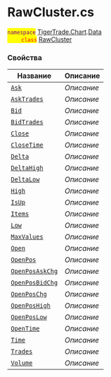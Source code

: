 
# RawCluster.cs
<mark style="color:purple;">`namespace`</mark> [TigerTrade.Chart](../../../TigerTrade.Chart.md).[Data](../../../TigerTrade.Chart/Data.md)  
<mark style="color:red;">&nbsp;&nbsp;&nbsp;&nbsp;&nbsp;&nbsp;&nbsp;&nbsp;`class`</mark> [RawCluster](../RawCluster.cs.md)

### Свойства
| Название | Описание |
| --- | --- |
| [`Ask`](./Свойства/Ask.md) | *Описание* |
| [`AskTrades`](./Свойства/AskTrades.md) | *Описание* |
| [`Bid`](./Свойства/Bid.md) | *Описание* |
| [`BidTrades`](./Свойства/BidTrades.md) | *Описание* |
| [`Close`](./Свойства/Close.md) | *Описание* |
| [`CloseTime`](./Свойства/CloseTime.md) | *Описание* |
| [`Delta`](./Свойства/Delta.md) | *Описание* |
| [`DeltaHigh`](./Свойства/DeltaHigh.md) | *Описание* |
| [`DeltaLow`](./Свойства/DeltaLow.md) | *Описание* |
| [`High`](./Свойства/High.md) | *Описание* |
| [`IsUp`](./Свойства/IsUp.md) | *Описание* |
| [`Items`](./Свойства/Items.md) | *Описание* |
| [`Low`](./Свойства/Low.md) | *Описание* |
| [`MaxValues`](./Свойства/MaxValues.md) | *Описание* |
| [`Open`](./Свойства/Open.md) | *Описание* |
| [`OpenPos`](./Свойства/OpenPos.md) | *Описание* |
| [`OpenPosAskChg`](./Свойства/OpenPosAskChg.md) | *Описание* |
| [`OpenPosBidChg`](./Свойства/OpenPosBidChg.md) | *Описание* |
| [`OpenPosChg`](./Свойства/OpenPosChg.md) | *Описание* |
| [`OpenPosHigh`](./Свойства/OpenPosHigh.md) | *Описание* |
| [`OpenPosLow`](./Свойства/OpenPosLow.md) | *Описание* |
| [`OpenTime`](./Свойства/OpenTime.md) | *Описание* |
| [`Time`](./Свойства/Time.md) | *Описание* |
| [`Trades`](./Свойства/Trades.md) | *Описание* |
| [`Volume`](./Свойства/Volume.md) | *Описание* |
